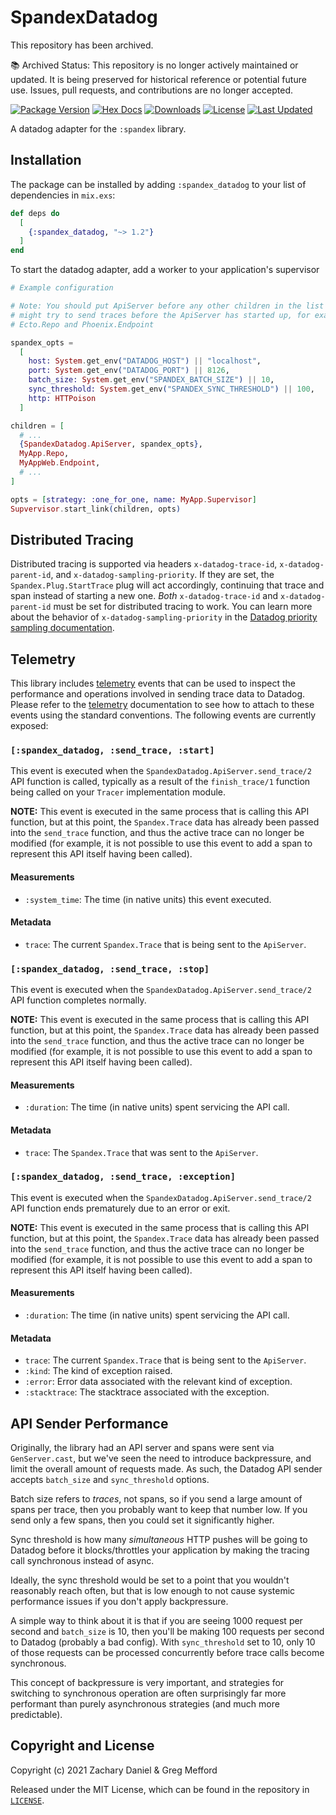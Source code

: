 # SpandexDatadog

This repository has been archived.

📚 Archived Status:
This repository is no longer actively maintained or updated. It is being preserved for historical reference or potential future use. Issues, pull requests, and contributions are no longer accepted.

[![Package Version](https://img.shields.io/hexpm/v/spandex_datadog.svg)](https://hex.pm/packages/spandex_datadog)
[![Hex Docs](https://img.shields.io/badge/hex-docs-lightgreen.svg)](https://hexdocs.pm/spandex_datadog/)
[![Downloads](https://img.shields.io/hexpm/dt/spandex_datadog.svg)](https://hex.pm/packages/spandex_datadog)
[![License](https://img.shields.io/hexpm/l/spandex_datadog.svg)](https://github.com/spandex-project/spandex_datadog/blob/master/LICENSE)
[![Last Updated](https://img.shields.io/github/last-commit/spandex-project/spandex_datadog.svg)](https://github.com/spandex-project/spandex_datadog/commits/master)

A datadog adapter for the `:spandex` library.

## Installation

The package can be installed by adding `:spandex_datadog` to your list of
dependencies in `mix.exs`:

```elixir
def deps do
  [
    {:spandex_datadog, "~> 1.2"}
  ]
end
```

To start the datadog adapter, add a worker to your application's supervisor

```elixir
# Example configuration

# Note: You should put ApiServer before any other children in the list that
# might try to send traces before the ApiServer has started up, for example
# Ecto.Repo and Phoenix.Endpoint

spandex_opts =
  [
    host: System.get_env("DATADOG_HOST") || "localhost",
    port: System.get_env("DATADOG_PORT") || 8126,
    batch_size: System.get_env("SPANDEX_BATCH_SIZE") || 10,
    sync_threshold: System.get_env("SPANDEX_SYNC_THRESHOLD") || 100,
    http: HTTPoison
  ]

children = [
  # ...
  {SpandexDatadog.ApiServer, spandex_opts},
  MyApp.Repo,
  MyAppWeb.Endpoint,
  # ...
]

opts = [strategy: :one_for_one, name: MyApp.Supervisor]
Supvervisor.start_link(children, opts)
```

## Distributed Tracing

Distributed tracing is supported via headers `x-datadog-trace-id`,
`x-datadog-parent-id`, and `x-datadog-sampling-priority`. If they are set, the
`Spandex.Plug.StartTrace` plug will act accordingly, continuing that trace and
span instead of starting a new one.  *Both* `x-datadog-trace-id` and
`x-datadog-parent-id` must be set for distributed tracing to work. You can
learn more about the behavior of `x-datadog-sampling-priority` in the [Datadog
priority sampling documentation].

[Datadog priority sampling documentation]: https://docs.datadoghq.com/tracing/getting_further/trace_sampling_and_storage/#priority-sampling-for-distributed-tracing

## Telemetry

This library includes [telemetry] events that can be used to inspect the
performance and operations involved in sending trace data to Datadog. Please
refer to the [telemetry] documentation to see how to attach to these events
using the standard conventions. The following events are currently exposed:

[telemetry]: https://github.com/beam-telemetry/telemetry

### `[:spandex_datadog, :send_trace, :start]`

This event is executed when the `SpandexDatadog.ApiServer.send_trace/2` API
function is called, typically as a result of the `finish_trace/1` function
being called on your `Tracer` implementation module.

**NOTE:** This event is executed in the same process that is calling this API
function, but at this point, the `Spandex.Trace` data has already been passed
into the `send_trace` function, and thus the active trace can no longer be
modified (for example, it is not possible to use this event to add a span to
represent this API itself having been called).

#### Measurements

* `:system_time`: The time (in native units) this event executed.

#### Metadata

* `trace`: The current `Spandex.Trace` that is being sent to the `ApiServer`.

### `[:spandex_datadog, :send_trace, :stop]`

This event is executed when the `SpandexDatadog.ApiServer.send_trace/2` API
function completes normally.

**NOTE:** This event is executed in the same process that is calling this API
function, but at this point, the `Spandex.Trace` data has already been passed
into the `send_trace` function, and thus the active trace can no longer be
modified (for example, it is not possible to use this event to add a span to
represent this API itself having been called).

#### Measurements

* `:duration`: The time (in native units) spent servicing the API call.

#### Metadata

* `trace`: The `Spandex.Trace` that was sent to the `ApiServer`.

### `[:spandex_datadog, :send_trace, :exception]`

This event is executed when the `SpandexDatadog.ApiServer.send_trace/2` API
function ends prematurely due to an error or exit.

**NOTE:** This event is executed in the same process that is calling this API
function, but at this point, the `Spandex.Trace` data has already been passed
into the `send_trace` function, and thus the active trace can no longer be
modified (for example, it is not possible to use this event to add a span to
represent this API itself having been called).

#### Measurements

* `:duration`: The time (in native units) spent servicing the API call.

#### Metadata

* `trace`: The current `Spandex.Trace` that is being sent to the `ApiServer`.
* `:kind`: The kind of exception raised.
* `:error`: Error data associated with the relevant kind of exception.
* `:stacktrace`: The stacktrace associated with the exception.

## API Sender Performance

Originally, the library had an API server and spans were sent via
`GenServer.cast`, but we've seen the need to introduce backpressure, and limit
the overall amount of requests made. As such, the Datadog API sender accepts
`batch_size` and `sync_threshold` options.

Batch size refers to *traces*, not spans, so if you send a large amount of spans
per trace, then you probably want to keep that number low. If you send only a
few spans, then you could set it significantly higher.

Sync threshold is how many _simultaneous_ HTTP pushes will be going to Datadog
before it blocks/throttles your application by making the tracing call synchronous instead of async.

Ideally, the sync threshold would be set to a point that you wouldn't reasonably reach often, but
that is low enough to not cause systemic performance issues if you don't apply
backpressure.

A simple way to think about it is that if you are seeing 1000
request per second and `batch_size` is 10, then you'll be making 100
requests per second to Datadog (probably a bad config).
With `sync_threshold` set to 10, only 10 of those requests can be
processed concurrently before trace calls become synchronous.

This concept of backpressure is very important, and strategies
for switching to synchronous operation are often surprisingly far more
performant than purely asynchronous strategies (and much more predictable).


## Copyright and License

Copyright (c) 2021 Zachary Daniel & Greg Mefford

Released under the MIT License, which can be found in the repository in [`LICENSE`](https://github.com/spandex-project/spandex_datadog/blob/master/LICENSE).

